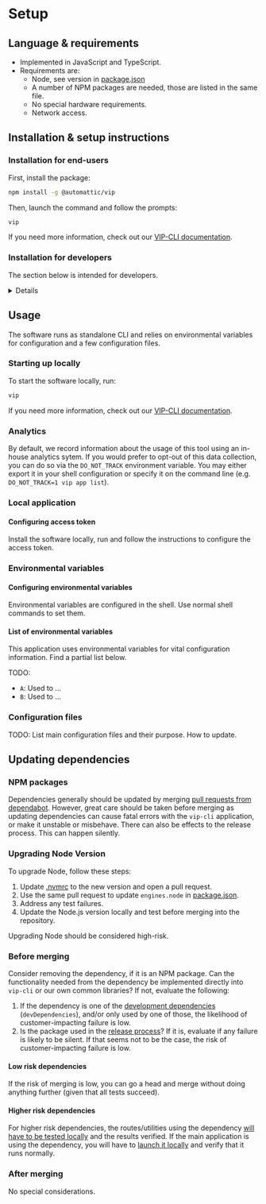 # Setup

## Language & requirements

- Implemented in JavaScript and TypeScript.
- Requirements are:
  - Node, see version in [package.json](https://github.com/Automattic/vip-cli/blob/trunk/package.json)
  - A number of NPM packages are needed, those are listed in the same file.
  - No special hardware requirements.
  - Network access.

## Installation & setup instructions

### Installation for end-users

First, install the package:

```bash
npm install -g @automattic/vip
```

Then, launch the command and follow the prompts:

```bash
vip
```

If you need more information, check out our [VIP-CLI documentation](https://docs.wpvip.com/technical-references/vip-cli/).

### Installation for developers

The section below is intended for developers.

<summary><details>

#### Version manager

We recommend to use a version manager like [nvm](https://github.com/nvm-sh/nvm) or [nodenv](https://github.com/nodenv/nodenv) to automatically configure the version of Node required by this software package. The [.nvmrc](https://github.com/Automattic/vip-cli/blob/trunk/.nvmrc) file gives these tools the necessary hints for what version to use.

#### Install and setup of API

This software relies on an [API offered by WPVIP](ARCHITECTURE.md#communicating-with-wpvip-api). You may need to have a local instance of that set up for [local testing](TESTING.md#local-testing). Follow internal instructions to set it up locally.

#### Fetching & installing

This will fetch the package and install all dependencies:

```bash
git clone git@github.com:Automattic/vip-cli.git && \
cd vip-cli && npm install
```

#### Building

This will build all TypeScript files so they can be executed:

```bash
cd vip-cli && \
npm run build
```

</details></summary>

## Usage

The software runs as standalone CLI and relies on environmental variables for configuration and a few configuration files.

### Starting up locally

To start the software locally, run:

```bash
vip
```

If you need more information, check out our [VIP-CLI documentation](https://docs.wpvip.com/technical-references/vip-cli/).

### Analytics

By default, we record information about the usage of this tool using an in-house analytics sytem. If you would prefer to opt-out of this data collection, you can do so via the `DO_NOT_TRACK` environment variable. You may either export it in your shell configuration or specify it on the command line (e.g. `DO_NOT_TRACK=1 vip app list`).

### Local application

#### Configuring access token

Install the software locally, run and follow the instructions to configure the access token.

### Environmental variables

#### Configuring environmental variables

Environmental variables are configured in the shell. Use normal shell commands to set them.

#### List of environmental variables

This application uses environmental variables for vital configuration information. Find a partial list below.

TODO:

- `A`: Used to ...
- `B`: Used to ...

### Configuration files

TODO: List main configuration files and their purpose. How to update.

## Updating dependencies

### NPM packages

Dependencies generally should be updated by merging [pull requests from dependabot](https://github.com/Automattic/vip-cli/pulls/app%2Fdependabot). However, great care should be taken before merging as updating dependencies can cause fatal errors with the `vip-cli` application, or make it unstable or misbehave. There can also be effects to the release process. This can happen silently.

### Upgrading Node Version

To upgrade Node, follow these steps:

1. Update [.nvmrc](https://github.com/Automattic/vip-cli/blob/trunk/.nvmrc) to the new version and open a pull request.
2. Use the same pull request to update `engines.node` in [package.json](https://github.com/Automattic/vip-cli/blob/trunk/package.json).
1. Address any test failures.
1. Update the Node.js version locally and test before merging into the repository.

Upgrading Node should be considered high-risk.

### Before merging

Consider removing the dependency, if it is an NPM package. Can the functionality needed from the dependency be implemented directly into `vip-cli` or our own common libraries? If not, evaluate the following:

1. If the dependency is one of the [development dependencies](https://github.com/Automattic/vip-cli/blob/trunk/package.json) (`devDependencies`), and/or only used by one of those, the likelihood of customer-impacting failure is low.
1. Is the package used in the [release process](RELEASING.md#releasing-a-new-version)? If it is, evaluate if any failure is likely to be silent. If that seems not to be the case, the risk of customer-impacting failure is low.

#### Low risk dependencies

If the risk of merging is low, you can go a head and merge without doing anything further (given that all tests succeed).

#### Higher risk dependencies

For higher risk dependencies, the routes/utilities using the dependency [will have to be tested locally](TESTING.md) and the results verified. If the main application is using the dependency, you will have to [launch it locally](SETUP.md#starting-up-locally) and verify that it runs normally.

### After merging

No special considerations.
